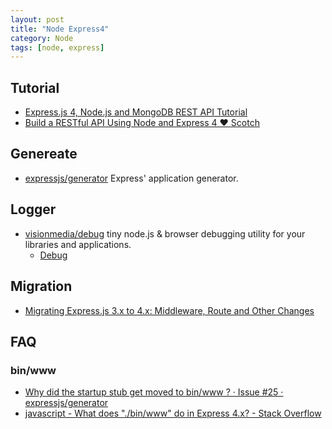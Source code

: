 ```yaml
---
layout: post
title: "Node Express4"
category: Node
tags: [node, express]
--- 
```


## Tutorial

- [Express.js 4, Node.js and MongoDB REST API Tutorial](http://webapplog.com/express-js-4-node-js-and-mongodb-rest-api-tutorial)
- [Build a RESTful API Using Node and Express 4 ♥ Scotch](http://scotch.io/tutorials/javascript/build-a-restful-api-using-node-and-express-4)

## Genereate

- [expressjs/generator](https://github.com/expressjs/generator) Express' application generator.

## Logger

- [visionmedia/debug](https://github.com/visionmedia/debug#millisecond-diff) tiny node.js & browser debugging utility for your libraries and applications.
	- [Debug](http://smalljs.org/logging/debug)

## Migration

- [Migrating Express.js 3.x to 4.x: Middleware, Route and Other Changes](http://webapplog.com/migrating-express-js-3-x-to-4-x-middleware-route-and-other-changes)

## FAQ

### bin/www

- [Why did the startup stub get moved to bin/www ? · Issue #25 · expressjs/generator](https://github.com/expressjs/generator/issues/25)
- [javascript - What does "./bin/www" do in Express 4.x? - Stack Overflow](http://stackoverflow.com/questions/23169941/what-does-bin-www-do-in-express-4-x)

